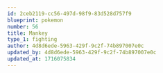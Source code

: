 ```yaml
---
id: 2ceb2119-cc56-497d-98f9-83d528d757f9
blueprint: pokemon
number: 56
title: Mankey
type_1: fighting
author: 4d8d6ede-5963-429f-9c2f-74b897007e0c
updated_by: 4d8d6ede-5963-429f-9c2f-74b897007e0c
updated_at: 1716075834
---
```

